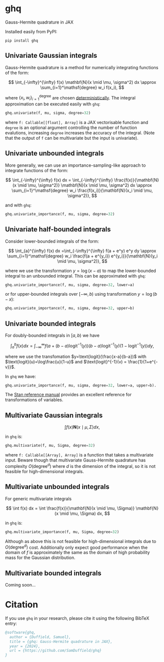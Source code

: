 # ghq

Gauss-Hermite quadrature in JAX

Installed easily from PyPI:

```
pip install ghq
```

## Univariate Gaussian integrals
Gauss-Hermite quadrature is a method for numerically integrating functions of the form:

$$
\int_{-\infty}^{\infty} f(x)  \mathbf{N}(x \mid \mu, \sigma^2) dx \approx \sum_{i=1}^\mathsf{degree} w_i f(x_i),
$$

where $\lbrace x_i, w_i \rbrace_{i=1}^\mathsf{degree}$ are chosen [deterministically](https://en.wikipedia.org/wiki/Gauss%E2%80%93Hermite_quadrature).  The integral approximation can be executed easily with `ghq`:
```python
ghq.univariate(f, mu, sigma, degree=32)
```
where `f: Callable[[float], Array]` is a JAX vectorisable function and `degree` is an optional argument controlling the number of function evalutions, increasing `degree` increases the accuracy of the integral. (Note that the output of `f` can be multivariate but the input is univariate).

## Univariate unbounded integrals
More generally, we can use an importance-sampling-like approach to integrate functions of the form:

$$
\int_{-\infty}^{\infty} f(x) dx = \int_{-\infty}^{\infty} \frac{f(x)}{\mathbf{N}(x \mid \mu, \sigma^2)}  \mathbf{N}(x \mid \mu, \sigma^2)  dx \approx \sum_{i=1}^\mathsf{degree} w_i \frac{f(x_i)}{\mathbf{N}(x_i \mid \mu, \sigma^2)},
$$

and with `ghq`:
```python
ghq.univariate_importance(f, mu, sigma, degree=32)
```

## Univariate half-bounded integrals
Consider lower-bounded integrals of the form:

$$
\int_{a}^{\infty} f(x) dx =\int_{-\infty}^{\infty} f(a + e^y) e^y  dy \approx \sum_{i=1}^\mathsf{degree} w_i \frac{f(a + e^{y_i}) e^{y_i}}{\mathbf{N}(y_i \mid \mu, \sigma^2)},
$$

where we use the transformation $y = \log(x - a)$ to map the lower-bounded integral to an unbounded integral. This can be approximated with `ghq`:
```python
ghq.univariate_importance(f, mu, sigma, degree=32, lower=a)
```
or for upper-bounded integrals over $[-\infty, b)$ using transformation $y = \log(b - x)$:
```python
ghq.univariate_importance(f, mu, sigma, degree=32, upper=b)
```

## Univariate bounded integrals
For doubly-bounded integrals in $[a, b)$ we have

$$
\int_{a}^{b} f(x) dx = \int_{-\infty}^{\infty} f\left(a + (b-a)\text{logit}^{-1}(y)\right)  (b-a)  \text{logit}^{-1}(y)  \left(1-\text{logit}^{-1}(y)\right)  dy,
$$

where we use the transfomation $y=\text{logit}(\frac{x-a}{b-a})$ with $\text{logit}(u)=\log\frac{u}{1-u}$ and $\text{logit}^{-1}(v) = \frac{1}{1+e^{-v}}$.

In `ghq` we have:
```python
ghq.univariate_importance(f, mu, sigma, degree=32, lower=a, upper=b).
```

The [Stan reference manual](https://mc-stan.org/docs/reference-manual/variable-transforms.html) provides an excellent reference for transformations of variables.



## Multivariate Gaussian integrals

$$
\int f(x)  \mathbf{N}(x \mid \mu, \Sigma) dx,
$$

in `ghq` is:
```python
ghq.multivariate(f, mu, Sigma, degree=32)
```
where `f: Callable[[Array], Array]` is a function that takes a multivariate input. 
Beware though that multivariate Gauss-Hermite quadrature has complexity 
$O(\text{degree}^d)$ where $d$ is the dimension of the integral, so it is not feasible 
for high-dimensional integrals.


## Multivariate unbounded integrals

For generic multivariate integrals

$$
\int f(x) dx = \int \frac{f(x)}{\mathbf{N}(x \mid \mu, \Sigma)}  \mathbf{N}(x \mid \mu, \Sigma) dx,
$$

in `ghq` is:
```python
ghq.multivariate_importance(f, mu, Sigma, degree=32)
```

Although as above this is not feasible for high-dimensional integrals due to $O(\text{degree}^d)$
cost. Additionally only expect good performance when the domain of $f$ is approximately the same as the domain of high probability mass for the Gaussian distribution.


## Multivariate bounded integrals

Coming soon...


# Citation

If you use `ghq` in your research, please cite it using the following BibTeX entry:

```bibtex
@software{ghq,
  author = {Duffield, Samuel},
  title = {ghq: Gauss-Hermite quadrature in JAX},
  year = {2024},
  url = {https://github.com/SamDuffield/ghq}
}
```
